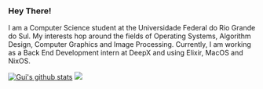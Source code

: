 ### Hey There!

I am a Computer Science student at the Universidade Federal do Rio Grande do Sul. My interests hop around the fields of Operating Systems, Algorithm Design, Computer Graphics and Image Processing. Currently, I am working as a Back End Development intern at DeepX and using Elixir, MacOS and NixOS.

[![Gui's github stats](https://github-readme-stats.vercel.app/api?username=GuilhermeHaetinger&include_all_commits=true&show_icons=true&hide_title=true&hide_border=true&theme=gradient&bg_color=30,e96443,904e95&title_color=fff&text_color=fff)](https://github.com/GuilhermeHaetinger)
<img  float="right" src="https://github-readme-stats.vercel.app/api/top-langs/?username=GuilhermeHaetinger&theme=synthwave&show_icons=true&hide_border=true&hide=tex,html&langs_count=10&layout=compact&bg_color=30,904e95,e96443&title_color=fff&text_color=fff" />
